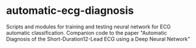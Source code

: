 # automatic-ecg-diagnosis
Scripts and modules for training and testing neural network for ECG automatic classification. Companion code to the paper "Automatic Diagnosis of the Short-Duration12-Lead ECG using a Deep Neural Network"
